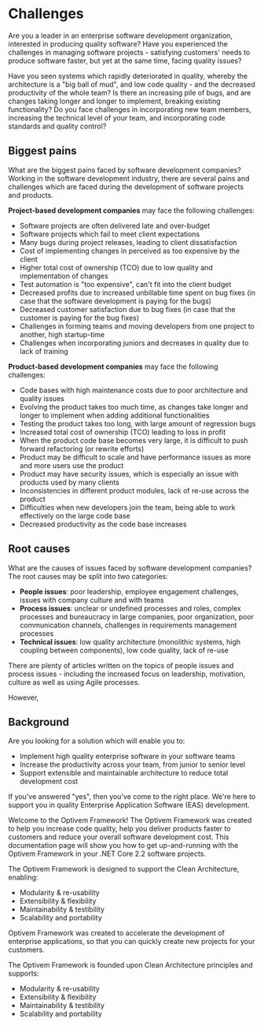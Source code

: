 # Challenges



Are you a leader in an enterprise software development organization, interested in producing quality software? Have you experienced the challenges in managing software projects - satisfying customers' needs to produce software faster, but yet at the same time, facing quality issues?

Have you seen systems which rapidly deteriorated in quality, whereby the architecture is a "big ball of mud", and low code quality - and the decreased productivity of the whole team? Is there an increasing pile of bugs, and are changes taking longer and longer to implement, breaking existing functionality? Do you face challenges in incorporating new team members, increasing the technical level of your team, and incorporating code standards and quality control?

## Biggest pains

What are the biggest pains faced by software development companies? Working in the software development industry, there are several pains and challenges which are faced during the development of software projects and products.

**Project-based development companies** may face the following challenges:

* Software projects are often delivered late and over-budget
* Software projects which fail to meet client expectations
* Many bugs during project releases, leading to client dissatisfaction
* Cost of implementing changes in perceived as too expensive by the client
* Higher total cost of ownership \(TCO\) due to low quality and implementation of changes
* Test automation is "too expensive", can't fit into the client budget
* Decreased profits due to increased unbillable time spent on bug fixes \(in case that the software development is paying for the bugs\)
* Decreased customer satisfaction due to bug fixes \(in case that the customer is paying for the bug fixes\)
* Challenges in forming teams and moving developers from one project to another, high startup-time
* Challenges when incorporating juniors and decreases in quality due to lack of training

**Product-based development companies** may face the following challenges:

* Code bases with high maintenance costs due to poor architecture and quality issues
* Evolving the product takes too much time, as changes take longer and longer to implement when adding additional functionalities
* Testing the product takes too long, with large amount of regression bugs
* Increased total cost of ownership \(TCO\) leading to loss in profit
* When the product code base becomes very large, it is difficult to push forward refactoring \(or rewrite efforts\)
* Product may be difficult to scale and have performance issues as more and more users use the product
* Product may have security issues, which is especially an issue with products used by many clients
* Inconsistencies in different product modules, lack of re-use across the product
* Difficulties when new developers join the team, being able to work effectively on the large code base
* Decreased productivity as the code base increases

## Root causes

What are the causes of issues faced by software development companies? The root causes may be split into two categories:

* **People issues**: poor leadership, employee engagement challenges, issues with company culture and with teams
* **Process issues**: unclear or undefined processes and roles, complex processes and bureaucracy in large companies, poor organization, poor communication channels, challenges in requirements management processes
* **Technical issues**: low quality architecture \(monolithic systems, high coupling between components\), low code quality, lack of re-use

There are plenty of articles written on the topics of people issues and process issues - including the increased focus on leadership, motivation, culture as well as using Agile processes.

However, 



## Background



Are you looking for a solution which will enable you to:

* Implement high quality enterprise software in your software teams
* Increase the productivity across your team, from junior to senior level
* Support extensible and maintainable architecture to reduce total development cost

If you've answered "yes", then you've come to the right place. We're here to support you in quality Enterprise Application Software \(EAS\) development.







Welcome to the Optivem Framework! The Optivem Framework was created to help you increase code quality, help you deliver products faster to customers and reduce your overall software development cost. This documentation page will show you how to get up-and-running with the Optivem Framework in your .NET Core 2.2 software projects.

The Optivem Framework is designed to support the Clean Architecture, enabling:

* Modularity & re-usability
* Extensibility & flexibility
* Maintainability & testibility
* Scalability and portability









Optivem Framework was created to accelerate the development of enterprise applications, so that you can quickly create new projects for your customers.

The Optivem Framework is founded upon Clean Architecture principles and supports:

* Modularity & re-usability
* Extensibility & flexibility
* Maintainability & testibility
* Scalability and portability

